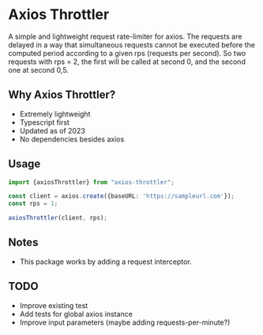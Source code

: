 # Axios Throttler

A simple and lightweight request rate-limiter for axios. The requests are delayed in a way that simultaneous requests cannot be executed before the computed period according to a given rps (requests per second). So two requests with rps = 2, the first will be called at second 0, and the second one at second 0,5.

## Why Axios Throttler?

+ Extremely lightweight
+ Typescript first
+ Updated as of 2023
+ No dependencies besides axios

## Usage

```typescript
import {axiosThrottler} from "axios-throttler";

const client = axios.create({baseURL: 'https://sampleurl.com'});
const rps = 1;

axiosThrottler(client, rps);
```

## Notes

* This package works by adding a request interceptor.

## TODO

* Improve existing test
* Add tests for global axios instance
* Improve input parameters (maybe adding requests-per-minute?)
